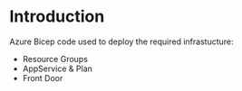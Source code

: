 # Introduction 
Azure Bicep code used to deploy the required infrastucture:
* Resource Groups
* AppService & Plan
* Front Door
